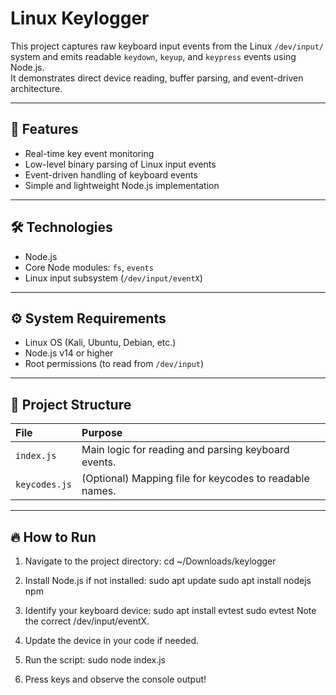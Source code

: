 # Linux Keylogger

This project captures raw keyboard input events from the Linux `/dev/input/` system and emits readable `keydown`, `keyup`, and `keypress` events using Node.js.  
It demonstrates direct device reading, buffer parsing, and event-driven architecture.

---

## 🚀 Features
- Real-time key event monitoring
- Low-level binary parsing of Linux input events
- Event-driven handling of keyboard events
- Simple and lightweight Node.js implementation

---

## 🛠 Technologies
- Node.js
- Core Node modules: `fs`, `events`
- Linux input subsystem (`/dev/input/eventX`)

---

## ⚙️ System Requirements
- Linux OS (Kali, Ubuntu, Debian, etc.)
- Node.js v14 or higher
- Root permissions (to read from `/dev/input`)

---

## 📂 Project Structure
| File | Purpose |
|:---|:---|
| `index.js` | Main logic for reading and parsing keyboard events. |
| `keycodes.js` | (Optional) Mapping file for keycodes to readable names. |

---

## 🔥 How to Run

1. Navigate to the project directory:
   cd ~/Downloads/keylogger

2. Install Node.js if not installed:
    sudo apt update
    sudo apt install nodejs npm

3. Identify your keyboard device:
    sudo apt install evtest
    sudo evtest
  Note the correct /dev/input/eventX.

4. Update the device in your code if needed.

5. Run the script:
    sudo node index.js

6. Press keys and observe the console output!
